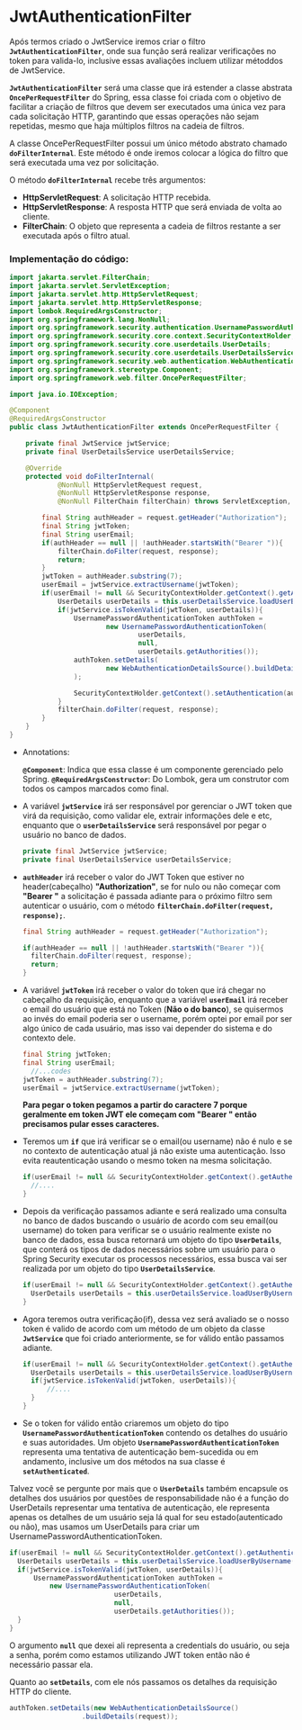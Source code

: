 # JwtAuthenticationFilter

Após termos criado o JwtService iremos criar o filtro **`JwtAuthenticationFilter`**, onde sua função será realizar verificações no token para valida-lo, inclusive essas avaliações incluem utilizar métoddos de JwtService.

**`JwtAuthenticationFilter`** será uma classe que irá estender a classe abstrata **`OncePerRequestFilter`** do Spring, essa classe foi criada com o objetivo de facilitar a criação de filtros que devem ser executados uma única vez para cada solicitação HTTP, garantindo que essas operações não sejam repetidas, mesmo que haja múltiplos filtros na cadeia de filtros.

A classe OncePerRequestFilter possui um único método abstrato chamado **`doFilterInternal`**. Este método é onde iremos colocar a lógica do filtro que será executada uma vez por solicitação.

O método **`doFilterInternal`** recebe três argumentos:

- **HttpServletRequest**: A solicitação HTTP recebida.
- **HttpServletResponse**: A resposta HTTP que será enviada de volta ao cliente.
- **FilterChain**: O objeto que representa a cadeia de filtros restante a ser executada após o filtro atual.

### Implementação do código:

```java
import jakarta.servlet.FilterChain;
import jakarta.servlet.ServletException;
import jakarta.servlet.http.HttpServletRequest;
import jakarta.servlet.http.HttpServletResponse;
import lombok.RequiredArgsConstructor;
import org.springframework.lang.NonNull;
import org.springframework.security.authentication.UsernamePasswordAuthenticationToken;
import org.springframework.security.core.context.SecurityContextHolder;
import org.springframework.security.core.userdetails.UserDetails;
import org.springframework.security.core.userdetails.UserDetailsService;
import org.springframework.security.web.authentication.WebAuthenticationDetailsSource;
import org.springframework.stereotype.Component;
import org.springframework.web.filter.OncePerRequestFilter;

import java.io.IOException;

@Component
@RequiredArgsConstructor
public class JwtAuthenticationFilter extends OncePerRequestFilter {

    private final JwtService jwtService;
    private final UserDetailsService userDetailsService;

    @Override
    protected void doFilterInternal(
            @NonNull HttpServletRequest request,
            @NonNull HttpServletResponse response,
            @NonNull FilterChain filterChain) throws ServletException, IOException {

        final String authHeader = request.getHeader("Authorization");
        final String jwtToken;
        final String userEmail;
        if(authHeader == null || !authHeader.startsWith("Bearer ")){
            filterChain.doFilter(request, response);
            return;
        }
        jwtToken = authHeader.substring(7);
        userEmail = jwtService.extractUsername(jwtToken);
        if(userEmail != null && SecurityContextHolder.getContext().getAuthentication() == null){
            UserDetails userDetails = this.userDetailsService.loadUserByUsername(userEmail);
            if(jwtService.isTokenValid(jwtToken, userDetails)){
                UsernamePasswordAuthenticationToken authToken =
                        new UsernamePasswordAuthenticationToken(
                                userDetails,
                                null,
                                userDetails.getAuthorities());
                authToken.setDetails(
                        new WebAuthenticationDetailsSource().buildDetails(request)
                );

                SecurityContextHolder.getContext().setAuthentication(authToken);
            }
            filterChain.doFilter(request, response);
        }
    }
}
```

- Annotations:

  **`@Component`**: Indica que essa classe é um componente gerenciado pelo Spring.
  **`@RequiredArgsConstructor`**: Do Lombok, gera um construtor com todos os campos marcados como final.
  <br>

- A variável **`jwtService`** irá ser responsável por gerenciar o JWT token que virá da requisição, como validar ele, extrair informações dele e etc, enquanto que o **`userDetailsService`** será responsável por pegar o usuário no banco de dados.

  ```java
  private final JwtService jwtService;
  private final UserDetailsService userDetailsService;
  ```

- **`authHeader`** irá receber o valor do JWT Token que estiver no header(cabeçalho) **"Authorization"**, se for nulo ou não começar com **"Bearer "** a solicitação é passada adiante para o próximo filtro sem autenticar o usuário, com o método **`filterChain.doFilter(request, response);`**.

  ```java
  final String authHeader = request.getHeader("Authorization");

  if(authHeader == null || !authHeader.startsWith("Bearer ")){
    filterChain.doFilter(request, response);
    return;
  }
  ```

- A variável **`jwtToken`** irá receber o valor do token que irá chegar no cabeçalho da requisição, enquanto que a variável **`userEmail`** irá receber o email do usuário que está no Token (**Não o do banco**), se quisermos ao invés do email poderia ser o username, porém optei por email por ser algo único de cada usuário, mas isso vai depender do sistema e do contexto dele.

  ```java
  final String jwtToken;
  final String userEmail;
    //...codes
  jwtToken = authHeader.substring(7);
  userEmail = jwtService.extractUsername(jwtToken);
  ```

  **Para pegar o token pegamos a partir do caractere 7 porque geralmente em token JWT ele começam com "Bearer " então precisamos pular esses caracteres.**

- Teremos um **`if`** que irá verificar se o email(ou username) não é nulo e se no contexto de autenticação atual já não existe uma autenticação. Isso evita reautenticação usando o mesmo token na mesma solicitação.

  ```java
  if(userEmail != null && SecurityContextHolder.getContext().getAuthentication() == null){
    //....
  }
  ```

- Depois da verificação passamos adiante e será realizado uma consulta no banco de dados buscando o usuário de acordo com seu email(ou username) do token para verificar se o usuário realmente existe no banco de dados, essa busca retornará um objeto do tipo **`UserDetails`**, que conterá os tipos de dados necessários sobre um usuário para o Spring Security executar os processos necessários, essa busca vai ser realizada por um objeto do tipo **`UserDetailsService`**.

  ```java
  if(userEmail != null && SecurityContextHolder.getContext().getAuthentication() == null){
    UserDetails userDetails = this.userDetailsService.loadUserByUsername(userEmail);
  }
  ```

- Agora teremos outra verificação(if), dessa vez será avaliado se o nosso token é valido de acordo com um método de um objeto da classe **`JwtService`** que foi criado anteriormente, se for válido então passamos adiante.

  ```java
  if(userEmail != null && SecurityContextHolder.getContext().getAuthentication() == null){
    UserDetails userDetails = this.userDetailsService.loadUserByUsername(userEmail);
    if(jwtService.isTokenValid(jwtToken, userDetails)){
        //....
    }
  }
  ```

- Se o token for válido então criaremos um objeto do tipo **`UsernamePasswordAuthenticationToken`** contendo os detalhes do usuário e suas autoridades. Um objeto **`UsernamePasswordAuthenticationToken`** representa uma tentativa de autenticação bem-sucedida ou em andamento, inclusive um dos métodos na sua classe é **`setAuthenticated`**.

Talvez você se pergunte por mais que o **`UserDetails`** também encapsule os detalhes dos usuários por questões de responsabilidade não é a função do UserDetails representar uma tentativa de autenticação, ele representa apenas os detalhes de um usuário seja lá qual for seu estado(autenticado ou não), mas usamos um UserDetails para criar um UsernamePasswordAuthenticationToken.

```java
if(userEmail != null && SecurityContextHolder.getContext().getAuthentication() == null){
  UserDetails userDetails = this.userDetailsService.loadUserByUsername(userEmail);
  if(jwtService.isTokenValid(jwtToken, userDetails)){
      UsernamePasswordAuthenticationToken authToken =
          new UsernamePasswordAuthenticationToken(
                          userDetails,
                          null,
                          userDetails.getAuthorities());
  }
}
```

O argumento **`null`** que dexei ali representa a credentials do usuário, ou seja a senha, porém como estamos utilizando JWT token então não é necessário passar ela.

Quanto ao **`setDetails`**, com ele nós passamos os detalhes da requisição HTTP do cliente.

```java
authToken.setDetails(new WebAuthenticationDetailsSource()
                  .buildDetails(request));
```
